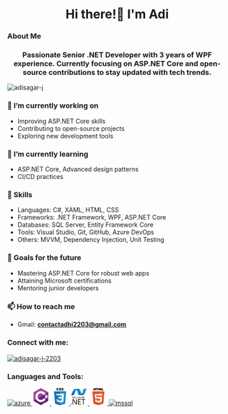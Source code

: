 <h1 align="center">Hi there!👋 I'm Adi</h1>
<h3 align="left">About Me</h3>
<h3 align="center">Passionate Senior .NET Developer with 3 years of WPF experience. Currently focusing on ASP.NET Core and open-source contributions to stay updated with tech trends.</h3>

<p align="left"> <img src="https://komarev.com/ghpvc/?username=adisagar-j&label=Profile%20views&color=0e75b6&style=flat" alt="adisagar-j" /> </p>

### 🔭 I’m currently working on
- Improving ASP.NET Core skills
- Contributing to open-source projects
- Exploring new development tools

### 🌱 I’m currently learning
- ASP.NET Core, Advanced design patterns
- CI/CD practices

### 💼 Skills
- Languages: C#, XAML, HTML, CSS
- Frameworks: .NET Framework, WPF, ASP.NET Core
- Databases: SQL Server, Entity Framework Core
- Tools: Visual Studio, Git, GitHub, Azure DevOps
- Others: MVVM, Dependency Injection, Unit Testing

### 🚀 Goals for the future
- Mastering ASP.NET Core for robust web apps
- Attaining Microsoft certifications
- Mentoring junior developers

### 📫 How to reach me
- Gmail: **contactadhi2203@gmail.com**

<h3 align="left">Connect with me:</h3>
<p align="left">
<a href="https://linkedin.com/in/adisagar-j-2203" target="blank"><img align="center" src="https://raw.githubusercontent.com/rahuldkjain/github-profile-readme-generator/master/src/images/icons/Social/linked-in-alt.svg" alt="adisagar-j-2203" height="30" width="40" /></a>
</p>

<h3 align="left">Languages and Tools:</h3>
<p align="left"> <a href="https://azure.microsoft.com/en-in/" target="_blank" rel="noreferrer"> <img src="https://www.vectorlogo.zone/logos/microsoft_azure/microsoft_azure-icon.svg" alt="azure" width="40" height="40"/> </a> <a href="https://www.w3schools.com/cs/" target="_blank" rel="noreferrer"> <img src="https://raw.githubusercontent.com/devicons/devicon/master/icons/csharp/csharp-original.svg" alt="csharp" width="40" height="40"/> </a> <a href="https://www.w3schools.com/css/" target="_blank" rel="noreferrer"> <img src="https://raw.githubusercontent.com/devicons/devicon/master/icons/css3/css3-original-wordmark.svg" alt="css3" width="40" height="40"/> </a> <a href="https://dotnet.microsoft.com/" target="_blank" rel="noreferrer"> <img src="https://raw.githubusercontent.com/devicons/devicon/master/icons/dot-net/dot-net-original-wordmark.svg" alt="dotnet" width="40" height="40"/> </a> <a href="https://www.w3.org/html/" target="_blank" rel="noreferrer"> <img src="https://raw.githubusercontent.com/devicons/devicon/master/icons/html5/html5-original-wordmark.svg" alt="html5" width="40" height="40"/> </a> <a href="https://www.microsoft.com/en-us/sql-server" target="_blank" rel="noreferrer"> <img src="https://www.svgrepo.com/show/303229/microsoft-sql-server-logo.svg" alt="mssql" width="40" height="40"/> </a> </p>
